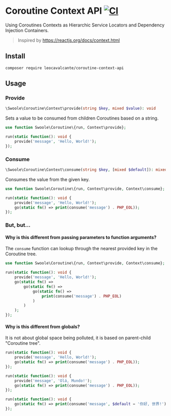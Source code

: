 # Coroutine Context API [![CI](https://github.com/leocavalcante/coroutine-context-api/actions/workflows/main.yml/badge.svg)](https://github.com/leocavalcante/coroutine-context-api/actions/workflows/main.yml)

Using Coroutines Contexts as Hierarchic Service Locators and Dependency Injection Containers.

> Inspired by https://reactjs.org/docs/context.html

## Install
```shell
composer require leocavalcante/coroutine-context-api
```

## Usage

### Provide

```php
\Swoole\Coroutine\Context\provide(string $key, mixed $value): void
```

Sets a value to be consumed from children Coroutines based on a string.

```php
use function Swoole\Coroutine\{run, Context\provide};

run(static function(): void {
    provide('message', 'Hello, World!');
});
```

### Consume

```php
\Swoole\Coroutine\Context\consume(string $key, [mixed $default]): mixed
```

Consumes the value from the given key.

```php
use function Swoole\Coroutine\{run, Context\provide, Context\consume};

run(static function(): void {
    provide('message', 'Hello, World!');
    go(static fn() => print(consume('message') . PHP_EOL));
});
```

### But, but...

#### Why is this different from passing parameters to function arguments?

The `consume` function can lookup through the nearest provided key in the Coroutine tree.

```php
use function Swoole\Coroutine\{run, Context\provide, Context\consume};

run(static function(): void {
    provide('message', 'Hello, World!');
    go(static fn() =>
        go(static fn() =>
            go(static fn() =>
                print(consume('message') . PHP_EOL)
            )
        )
    );
});
```

#### Why is this different from globals?

It is not about global space being polluted, it is based on parent-child "Coroutine tree".

```php
run(static function(): void {
    provide('message', 'Hello, World!');
    go(static fn() => print(consume('message') . PHP_EOL));
});

run(static function(): void {
    provide('message', 'Olá, Mundo!');
    go(static fn() => print(consume('message') . PHP_EOL));
});

run(static function(): void {
    go(static fn() => print(consume('message', $default = '你好, 世界!') . PHP_EOL));
});
```
